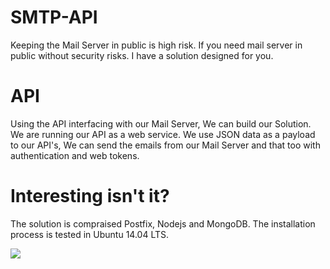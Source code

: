 # SMTP-API

Keeping the Mail Server in public is high risk. If you need mail server in public without security risks.
I have a solution designed for you.

# API

Using the API interfacing with our Mail Server, We can build our Solution. We are running our API as a web service. We use JSON data as a payload to our API's, We can send the emails from our Mail Server and that too with authentication and web tokens.

# Interesting isn't it?

The solution is compraised Postfix, Nodejs and MongoDB. The installation process is tested in Ubuntu 14.04 LTS.

![](Mail.png)